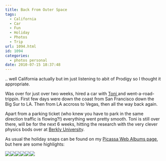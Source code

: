 ```yaml
---
title: Back From Outer Space
tags:
  - California
  - Car
  - Fun
  - Holiday
  - Photos
  - Trip
url: 1094.html
id: 1094
categories:
  - photos personal
date: 2010-07-15 18:37:48
---
```


.. well California actually but im just listening to abit of Prodigy so I thought it appropriate.

Was over for just over two weeks, hired a car with [Toni ](https://www.littlemisstoni.co.uk/)and went-a-road-trippin. First few days were down the coast from San Francisco down the Big Sur to LA. Then from LA accross to Vegas, then all the way back again.

<!-- more -->

Apart from a parking ticket (who knew you have to park in the same direction traffic is flowing?!) everything went pretty smooth. Toni is still over there, will be for the next 6 weeks, hitting the research with the very clever physics bods over at [Berkly Universit](https://berkeley.edu/)y.

As usual the holiday snaps can be found on my [Picassa Web Albums page](https://picasaweb.google.com/mike.cann/California10#), but here are some highlights:

[![](https://lh4.ggpht.com/_vZ6zE_QJfu0/TD5Baih_hZI/AAAAAAAAsDA/ws2r7mOaVEk/s288/IMG_1267.JPG)](https://picasaweb.google.com/lh/photo/9Nh5SL_52VnGUypvmONetQ?feat=embedwebsite)[![](https://lh4.ggpht.com/_vZ6zE_QJfu0/TD5B-WRYAiI/AAAAAAAAsD4/H-wxHU4-yoA/s288/IMG_1279.JPG)](https://picasaweb.google.com/lh/photo/n4to9ZBD2Itcmqgs4R6hxA?feat=embedwebsite)[![](https://lh6.ggpht.com/_vZ6zE_QJfu0/TD5FWoWxJXI/AAAAAAAAsJI/Xz5x8pE6QeI/s288/IMG_1329.JPG)](https://picasaweb.google.com/lh/photo/xG5c-8n5_LEHQh9dDU1Z9w?feat=embedwebsite)[![](https://lh5.ggpht.com/_vZ6zE_QJfu0/TD5IlO_Gz9I/AAAAAAAAsN0/tIWU1Q-09gQ/s288/IMG_1385.JPG)](https://picasaweb.google.com/lh/photo/ji6P1LWHeQ1N_WzszZQPbQ?feat=embedwebsite)[![](https://lh5.ggpht.com/_vZ6zE_QJfu0/TD5Jo00T1EI/AAAAAAAAsPk/VvgZk0aR_ro/s288/IMG_1410.JPG)](https://picasaweb.google.com/lh/photo/2b8IjHLA9WB1LaZ4e8WEFA?feat=embedwebsite)[![](https://lh3.ggpht.com/_vZ6zE_QJfu0/TD5pd1khHSI/AAAAAAAAsVE/7J-XfAaJM9I/s288/IMG_1467.JPG)](https://picasaweb.google.com/lh/photo/VLXkg_UN8nCP3__4rMyi9Q?feat=embedwebsite)

